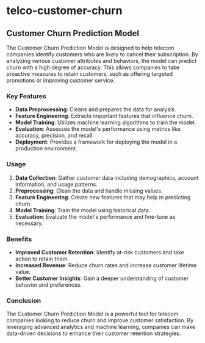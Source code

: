 # telco-customer-churn
## Customer Churn Prediction Model

The Customer Churn Prediction Model is designed to help telecom companies identify customers who are likely to cancel their subscription. By analyzing various customer attributes and behaviors, the model can predict churn with a high degree of accuracy. This allows companies to take proactive measures to retain customers, such as offering targeted promotions or improving customer service.

### Key Features

- **Data Preprocessing**: Cleans and prepares the data for analysis.
- **Feature Engineering**: Extracts important features that influence churn.
- **Model Training**: Utilizes machine learning algorithms to train the model.
- **Evaluation**: Assesses the model's performance using metrics like accuracy, precision, and recall.
- **Deployment**: Provides a framework for deploying the model in a production environment.

### Usage

1. **Data Collection**: Gather customer data including demographics, account information, and usage patterns.
2. **Preprocessing**: Clean the data and handle missing values.
3. **Feature Engineering**: Create new features that may help in predicting churn.
4. **Model Training**: Train the model using historical data.
5. **Evaluation**: Evaluate the model's performance and fine-tune as necessary.


### Benefits

- **Improved Customer Retention**: Identify at-risk customers and take action to retain them.
- **Increased Revenue**: Reduce churn rates and increase customer lifetime value.
- **Better Customer Insights**: Gain a deeper understanding of customer behavior and preferences.

### Conclusion

The Customer Churn Prediction Model is a powerful tool for telecom companies looking to reduce churn and improve customer satisfaction. By leveraging advanced analytics and machine learning, companies can make data-driven decisions to enhance their customer retention strategies.
